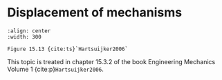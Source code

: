 ```{index} Displacement of mechanisms
```
# Displacement of mechanisms


```{figure} ./mechanisms_data/image.png
:align: center
:width: 300

Figure 15.13 {cite:ts}`Hartsuijker2006`
```

This topic is treated in chapter 15.3.2 of the book Engineering Mechanics Volume 1 {cite:p}`Hartsuijker2006`.
